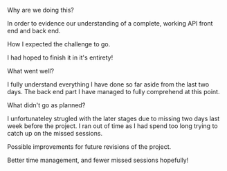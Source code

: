Why are we doing this?

In order to evidence our understanding of a complete, working API front end and back end.

How I expected the challenge to go.

I had hoped to finish it in it's entirety!

What went well?

I fully understand everything I have done so far aside from the last two days. The back end part I have managed to fully comprehend at this point.

What didn't go as planned?

I unfortunateley strugled with the later stages due to missing two days last week before the project.
I ran out of time as I had spend too long trying to catch up on the missed sessions.


Possible improvements for future revisions of the project.

Better time management, and fewer missed sessions hopefully!
